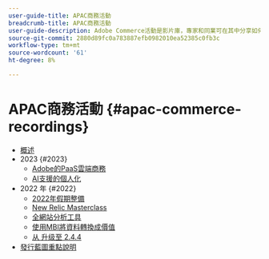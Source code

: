 ```yaml
---
user-guide-title: APAC商務活動
breadcrumb-title: APAC商務活動
user-guide-description: Adobe Commerce活動是影片庫，專家和同業可在其中分享如何使用Adobe Commerce的想法和想法。
source-git-commit: 2880d89fc0a783887efb0982010ea52385c0fb3c
workflow-type: tm+mt
source-wordcount: '61'
ht-degree: 8%

---
```



# APAC商務活動 {#apac-commerce-recordings}

+ [概述](overview.md)
+ 2023 {#2023}
   + [Adobe的PaaS雲端商務](2023/adobes-paas-cloud-commerce.md)
   + [AI支援的個人化](2023/ai-personalisation.md)
+ 2022 年 {#2022}
   + [2022年假期整備](2022/holiday.md)
   + [New Relic Masterclass](2022/new-relic.md)
   + [全網站分析工具](2022/analysis-tool.md)
   + [使用MBI將資料轉換成價值](2022/mbi.md)
   + [从 升级至 2.4.4](2022/upgrade.md)
+ [發行藍圖重點說明](release-highlights.md)

<!---+ Commerce Events {#commerce-events}
  + [Overview](commerce-events/overview.md)
  + 2022 {#2022}
    + [Top Tips and Tricks for Adobe Campaign Standard](customer-journeys/2022/tips-and-tricks.md)
    + [Develop and customize data models in Adobe Campaign Classic](customer-journeys/2022/data-models.md)

+ Data and insights {#commerce-release-updates}
  + [Overview](commerce-release-updates/overview.md)
  + 2022 {#2022}
    + [Innovations and trends](data-and-insights/2022/innovations.md)
    + [Sensei and Analysis Workspace](data-and-insights/2022/sensei.md)
    + [Personalize and automate with Adobe Target](data-and-insights/2022/personalize.md)
    + [Analytics and Target applications for Mobile and Apps](data-and-insights/2022/mobile-and-apps.md)
    + [Cross Device Analytics and Customer Journey Analytics](data-and-insights/2022/cross-device-analytics.md) --->